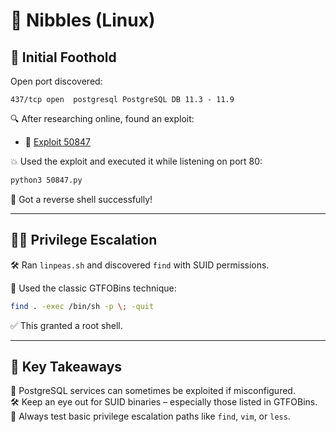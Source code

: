 # 🐷 Nibbles (Linux)

## 🚪 Initial Foothold

Open port discovered:
```
437/tcp open  postgresql PostgreSQL DB 11.3 - 11.9
```

🔍 After researching online, found an exploit:
- 📄 [Exploit 50847](https://www.exploit-db.com/exploits/50847)

💥 Used the exploit and executed it while listening on port 80:
```bash
python3 50847.py
```

🎯 Got a reverse shell successfully!

---

## 🧑‍💻 Privilege Escalation

🛠️ Ran `linpeas.sh` and discovered `find` with SUID permissions.

📌 Used the classic GTFOBins technique:
```bash
find . -exec /bin/sh -p \; -quit
```

✅ This granted a root shell.

---

## 🧠 Key Takeaways

🐘 PostgreSQL services can sometimes be exploited if misconfigured.  
🛠️ Keep an eye out for SUID binaries – especially those listed in GTFOBins.  
🎯 Always test basic privilege escalation paths like `find`, `vim`, or `less`.

